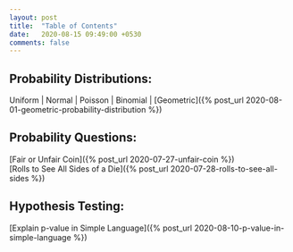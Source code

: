 ```yaml
---
layout: post
title:  "Table of Contents"
date:   2020-08-15 09:49:00 +0530
comments: false
---
```


## Probability Distributions:
Uniform \| Normal \| Poisson \| Binomial \| [Geometric]({% post_url 2020-08-01-geometric-probability-distribution %})

## Probability Questions:
[Fair or Unfair Coin]({% post_url 2020-07-27-unfair-coin %}) <br/>
[Rolls to See All Sides of a Die]({% post_url 2020-07-28-rolls-to-see-all-sides %})

## Hypothesis Testing:
[Explain p-value in Simple Language]({% post_url 2020-08-10-p-value-in-simple-language %})
